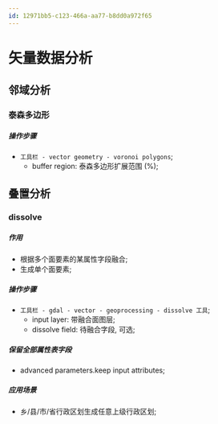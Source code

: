 ```yaml
---
id: 12971bb5-c123-466a-aa77-b8dd0a972f65
---
```

# 矢量数据分析

## 邻域分析

### 泰森多边形

##### 操作步骤

- `工具栏 - vector geometry - voronoi polygons`;
  - buffer region: 泰森多边形扩展范围 (%);

## 叠置分析

### dissolve

##### 作用

- 根据多个面要素的某属性字段融合;
- 生成单个面要素;

##### 操作步骤

- `工具栏 - gdal - vector - geoprocessing - dissolve 工具`;
  - input layer: 带融合面图层;
  - dissolve field: 待融合字段, 可选;

##### 保留全部属性表字段

- advanced parameters.keep input attributes;

##### 应用场景

- 乡/县/市/省行政区划生成任意上级行政区划;
